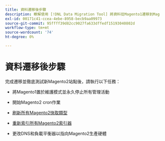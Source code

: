 ```yaml
---
title: 資料遷移後步驟
description: 瞭解使用 [!DNL Data Migration Tool] 將資料從Magento1遷移到Magento2。
exl-id: 00171c41-ccea-4ebe-8958-becb9aa09973
source-git-commit: 95ffff39d82cc9027fa633dffedf15193040802d
workflow-type: tm+mt
source-wordcount: '74'
ht-degree: 0%

---
```


# 資料遷移後步驟

完成遷移並徹底測試新Magento2站點後，請執行以下任務：

* 將Magento1置於維護模式並永久停止所有管理活動

* 開始Magento2 cron作業

* [刷新所有Magento2快取類型](../../../configuration/cli/manage-cache.md#clean-and-flush-cache-types)

* [重新索引所有Magento2索引器](../../../configuration/cli/manage-indexers.md#reindex)

* 更改DNS和負載平衡器以指向Magento2生產硬體
